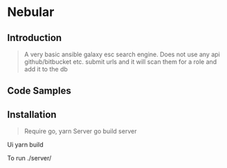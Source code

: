 # Nebular

## Introduction

> A very basic ansible galaxy esc search engine. Does not use any api github/bitbucket etc. submit urls and it will scan them for a role and add it to the db

## Code Samples



## Installation

> Require go, yarn
Server
go build server

Ui
yarn build

To run 
./server/
